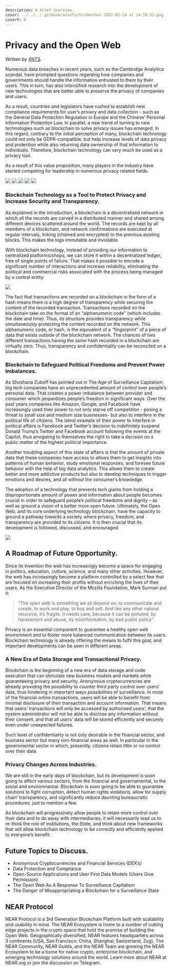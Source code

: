 ```yaml
---
description: A brief overview.
cover: ../../../.gitbook/assets/Screenshot 2022-02-24 at 14.50.32.png
coverY: 0
---
```


# Privacy and the Open Web

Written by [4NTS](https://nearguilds.com/documentation/).&#x20;

Numerous data breaches in recent years, such as the Cambridge Analytica scandal, have prompted questions regarding how companies and governments should handle the information entrusted to them by their users. This in turn, has also intensified research into the development of new technologies that are better able to preserve the privacy of companies and users.

As a result, countries and legislators have rushed to establish new compliance requirements for user’s privacy and data collection - such as the General Data Protection Regulation in Europe and the Chinese’ Personal Information Protection Law. In parallel, a new trend of turning to new technologies such as blockchain to solve privacy issues has emerged. In this regard, contrary to the initial perception of many, blockchain technology could not only be GDPR-compatible, but help increase levels of data privacy and protection while also returning data ownership of that information to individuals. Therefore, blockchain technology can very much be used as a privacy tool.&#x20;

As a result of this value proposition, many players in the industry have started competing for leadership in numerous privacy related fields.

![](<../../../.gitbook/assets/Screenshot 2022-02-24 at 14.50.54.png>) ![](<../../../.gitbook/assets/Screenshot 2022-02-24 at 14.51.30.png>) ![](<../../../.gitbook/assets/Screenshot 2022-02-24 at 14.51.14.png>) ![](<../../../.gitbook/assets/Screenshot 2022-02-24 at 14.51.08.png>) ![](<../../../.gitbook/assets/Screenshot 2022-02-24 at 14.51.01.png>)

### Blockchain Technology as a Tool to Protect Privacy and Increase Security and Transparency.

As explained in the introduction, a blockchain is a decentralized network in which all the records are carved in a distributed manner and shared among different devices scattered around the world. The records are kept by all members of a blockchain, and network confirmations are executed at regular intervals, linking (chained and encrypted) to the previous existing blocks. This makes the logs immutable and inviolable.

With blockchain technology, instead of providing our information to centralized platforms/shops, we can store it within a decentralized ledger, free of single points of failure. That makes it possible to encode a significant number of interactions and increase reliability, eliminating the political and commercial risks associated with the process being managed by a central entity.

![](<../../../.gitbook/assets/Screenshot 2022-02-24 at 14.53.11.png>)

The fact that transactions are recorded on a blockchain in the form of a hash means there is a high degree of transparency while securing the content of the recorded transaction. Transactions recorded on the blockchain take on the format of an “alphanumeric code” (which includes the date and time). Thus, its structure provides transparency while simultaneously protecting the content recorded on the network. This alphanumeric code, or hash, is the equivalent of a “fingerprint” of a piece of data that exists outside of the blockchain network. The chances of two different transactions having the same hash recorded in a blockchain are virtually zero. Thus, transparency and confidentiality can be reconciled on a blockchain.

### Blockchain to Safeguard Political Freedoms and Prevent Power Imbalances.

As Shoshana Zuboff has pointed out in The Age of Surveillance Capitalism, big tech companies have an unprecedented amount of control over people’s personal data. That creates a power imbalance between provider and consumer which jeopardizes people’s freedom in significant ways. Over the past years companies like Amazon, Google, and Facebook have increasingly used their power to not only starve off competition - posing a threat to small size and medium size businesses- but also to interfere in the political life of citizens. The latest example of their power to interfere in political affairs is Facebook and Twitter’s decision to indefinitely suspend Donald Trump’s Twitter and Facebook account following the events at the Capitol, thus arrogating to themselves the right to take a decision on a public matter of the highest political importance.

Another troubling aspect of this state of affairs is that the amount of private data that these companies have access to allows them to get insights into patterns of human behavior, study emotional responses, and foresee future behavior with the help of big data analytics. This allows them to create better and more addictive products but also to develop techniques to trigger emotions and desires, and all without the consumer’s knowledge.&#x20;

The adoption of a technology that prevents tech giants from holding a disproportionate amount of power and information about people becomes crucial in order to safeguard people’s political freedoms and dignity – as well as ground a vision of a better more open future. Ultimately, the Open Web, and its core underlying technology blockchain, have the capacity to ground a pathway towards a society where privacy, freedom, and transparency are provided to its citizens. It is then crucial that its development is followed, discussed, and encouraged.

![](<../../../.gitbook/assets/Screenshot 2022-02-24 at 14.54.40.png>)

## A Roadmap of Future Opportunity.

Since its invention the web has increasingly become a space for engaging in politics, education, culture, science, and many other activities. However, the web has increasingly become a platform controlled by a select few that are focused on increasing their profits without enriching the lives of their users. As the Executive Director of the Mozilla Foundation, Mark Surman put it:

> “The open web is something we all depend on: to communicate and create, to work and play, to buy and sell. And like any other natural resource, it’s fragile. It needs care, because it can be polluted: by harassment and abuse, by misinformation, by bad public policy”.

Privacy is an essential component to guarantee a healthy open web environment and to foster more balanced communication between its users. Blockchain technology is already offering the means to fulfil this goal, and important developments can be seen in different areas.

### A New Era of Data Storage and Transactional Privacy.

Blockchain is the beginning of a new era of data storage and code execution that can stimulate new business models and markets while guaranteeing privacy and security. Anonymous cryptocurrencies are already providing the possibility to counter third party control over users’ data, thus hindering in important ways possibilities of surveillance. In most of the financial online transactions, users will be able to benefit from minimal disclosure of their transaction and account information. That means that users’ transactions will only be accessed by authorised users’, that the system administrator will not be able to disclose any information without their consent, and that all users’ data will be stored efficiently and securely even under unexpected failures.

Such level of confidentiality is not only desirable in the financial sector, and business sector but many non-financial areas as well. In particular in the governmental sector in which, presently, citizens retain little or no control over their data.

### Privacy Changes Across Industries.&#x20;

We are still in the early days of blockchain, but its development is soon going to affect various sectors, from the financial and governamental, to the social and environmental. Blockchain is soon going to be able to guarantee solutions to fight corruption, detect human rights violations, allow for supply chain’ transparency, and significantly reduce daunting bureaucratic procedures, just to mention a few.&#x20;

As blockchain will progressively allow people to retain more control over their data and to do away with intermediaries, it will necessarily lead us to re-think the role of institutions, the State, and think about new frameworks that will allow blockchain technology to be correctly and efficiently applied to everyone’s benefit.

## Future Topics to Discuss.

* Anonymous Cryptocurrencies and Financial Services (DEX’s)&#x20;
* Data Protection and Compliance&#x20;
* Open-Source Applications and User First Data Models (Users Give Permission)&#x20;
* The Open Web As A Response To Surveillance Capitalism&#x20;
* The Danger of Misappropriating a Blockchain for a Surveillance State

## NEAR Protocol

NEAR Protocol is a 3rd Generation Blockchain Platform built with scalability and usability in mind. The NEAR Ecosystem is home to a number of cutting edge projects in the crypto space that hold the promise of building the Open Web. Geographically diversified, NEAR features headquarters across 3 continents (USA, San Francisco; China, Shanghai; Switzerland, Zug). The NEAR Community, NEAR Guilds, and the NEAR Team are growing the NEAR Ecosystem to be a home for native crypto, enterprise blockchain, and emerging technology solutions around the world. Learn more about NEAR at NEAR.org or join the discussion on Telegram.

###
